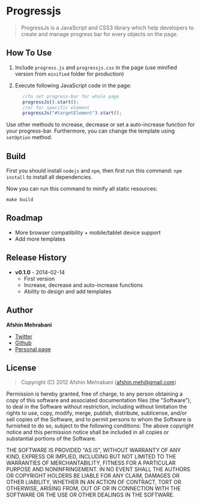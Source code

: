 # Progressjs

> ProgressJs is a JavaScript and CSS3 library which help developers to create and manage progress bar for every objects on the page. 

## How To Use

1) Include `progress.js` and `progressjs.css` in the page (use minified version from `minified` folder for production)

2) Execute following JavaScript code in the page:

```javascript
      //to set progress-bar for whole page
      progressJs().start();
      //or for specific element
      progressJs("#targetElement").start();
```


Use other methods to increase, decrease or set a auto-increase function for your progress-bar. Furthermore, you can change the template using `setOption` method.

## Build

First you should install `nodejs` and `npm`, then first run this command: `npm install` to install all dependencies.

Now you can run this command to minify all static resources:

    make build

## Roadmap
- More browser compatibility + mobile/tablet device support
- Add more templates

## Release History
 * **v0.1.0** - 2014-02-14 
   - First version
   - Increase, decrease and auto-increase functions
   - Ability to design and add templates

## Author
**Afshin Mehrabani**

- [Twitter](https://twitter.com/afshinmeh)
- [Github](https://github.com/afshinm)
- [Personal page](http://afshinm.name/)  

## License
> Copyright (C) 2012 Afshin Mehrabani (afshin.meh@gmail.com)

Permission is hereby granted, free of charge, to any person obtaining a copy of this software and associated 
documentation files (the "Software"), to deal in the Software without restriction, including without limitation 
the rights to use, copy, modify, merge, publish, distribute, sublicense, and/or sell copies of the Software, 
and to permit persons to whom the Software is furnished to do so, subject to the following conditions:
The above copyright notice and this permission notice shall be included in all copies or substantial portions 
of the Software.

THE SOFTWARE IS PROVIDED "AS IS", WITHOUT WARRANTY OF ANY KIND, EXPRESS OR IMPLIED, INCLUDING BUT NOT LIMITED 
TO THE WARRANTIES OF MERCHANTABILITY, FITNESS FOR A PARTICULAR PURPOSE AND NONINFRINGEMENT. IN NO EVENT SHALL 
THE AUTHORS OR COPYRIGHT HOLDERS BE LIABLE FOR ANY CLAIM, DAMAGES OR OTHER LIABILITY, WHETHER IN AN ACTION OF 
CONTRACT, TORT OR OTHERWISE, ARISING FROM, OUT OF OR IN CONNECTION WITH THE SOFTWARE OR THE USE OR OTHER DEALINGS 
IN THE SOFTWARE.